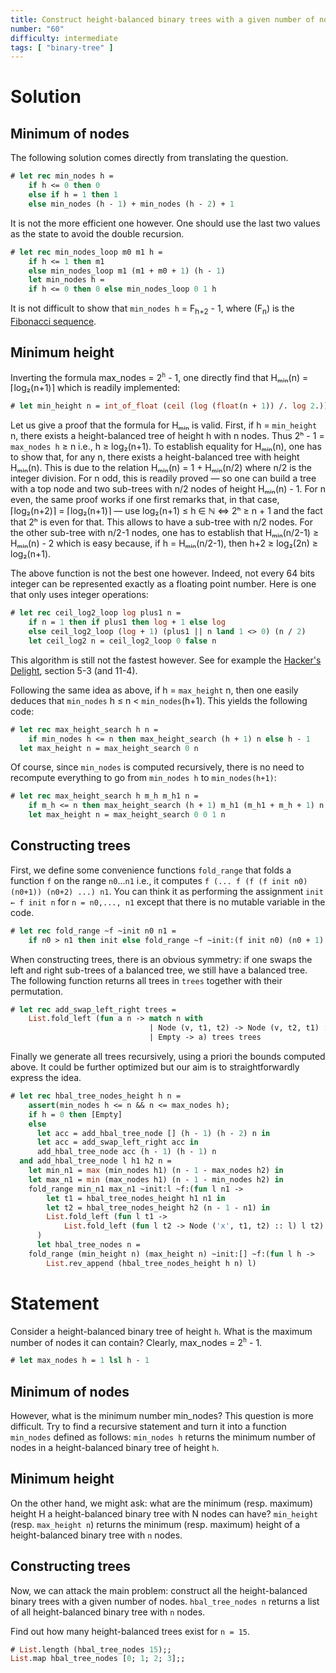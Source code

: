 ```yaml
---
title: Construct height-balanced binary trees with a given number of nodes
number: "60"
difficulty: intermediate
tags: [ "binary-tree" ]
---
```


# Solution

## Minimum of nodes

The following solution comes directly from translating the question.

```ocaml
# let rec min_nodes h =
    if h <= 0 then 0 
    else if h = 1 then 1
    else min_nodes (h - 1) + min_nodes (h - 2) + 1
```

It is not the more efficient one however.  One should use the last
two values as the state to avoid the double recursion.

```ocaml
# let rec min_nodes_loop m0 m1 h =
    if h <= 1 then m1
    else min_nodes_loop m1 (m1 + m0 + 1) (h - 1)
    let min_nodes h =
    if h <= 0 then 0 else min_nodes_loop 0 1 h
```

It is not difficult to show that `min_nodes h` = F<sub>h+2‌</sub> - 1,
where (F<sub>n</sub>) is the
[Fibonacci sequence](https://en.wikipedia.org/wiki/Fibonacci_number).

## Minimum height

Inverting the formula max_nodes = 2<sup>`h`</sup> - 1, one directly
find that Hₘᵢₙ(n) = ⌈log₂(n+1)⌉ which is readily implemented:

```ocaml
# let min_height n = int_of_float (ceil (log (float(n + 1)) /. log 2.))
```

Let us give a proof that the formula for Hₘᵢₙ is valid.  First, if h
= `min_height` n, there exists a height-balanced tree of height h
with n nodes.  Thus 2ʰ - 1 = `max_nodes h` ≥ n i.e., h ≥ log₂(n+1).
To establish equality for Hₘᵢₙ(n), one has to show that, for any n,
there exists a height-balanced tree with height Hₘᵢₙ(n).  This is
due to the relation Hₘᵢₙ(n) = 1 + Hₘᵢₙ(n/2) where n/2 is the integer
division.  For n odd, this is readily proved — so one can build a
tree with a top node and two sub-trees with n/2 nodes of height
Hₘᵢₙ(n) - 1.  For n even, the same proof works if one first remarks
that, in that case, ⌈log₂(n+2)⌉ = ⌈log₂(n+1)⌉ — use log₂(n+1) ≤ h ∈
ℕ ⇔ 2ʰ ≥ n + 1 and the fact that 2ʰ is even for that.  This allows
to have a sub-tree with n/2 nodes.  For the other sub-tree with
n/2-1 nodes, one has to establish that Hₘᵢₙ(n/2-1) ≥ Hₘᵢₙ(n) - 2
which is easy because, if h = Hₘᵢₙ(n/2-1), then h+2 ≥ log₂(2n) ≥
log₂(n+1).

The above function is not the best one however.  Indeed, not every
64 bits integer can be represented exactly as a floating point
number.  Here is one that only uses integer operations:

```ocaml
# let rec ceil_log2_loop log plus1 n =
    if n = 1 then if plus1 then log + 1 else log
    else ceil_log2_loop (log + 1) (plus1 || n land 1 <> 0) (n / 2)
    let ceil_log2 n = ceil_log2_loop 0 false n
```

This algorithm is still not the fastest however.  See for example
the [Hacker's Delight](http://www.hackersdelight.org/), section 5-3
(and 11-4).

Following the same idea as above, if h = `max_height` n, then one
easily deduces that `min_nodes` h ≤ n < `min_nodes`(h+1).  This
yields the following code:

```ocaml
# let rec max_height_search h n =
    if min_nodes h <= n then max_height_search (h + 1) n else h - 1
  let max_height n = max_height_search 0 n
```

Of course, since `min_nodes` is computed recursively, there is no
need to recompute everything to go from `min_nodes h` to
`min_nodes(h+1)`:

```ocaml
# let rec max_height_search h m_h m_h1 n =
    if m_h <= n then max_height_search (h + 1) m_h1 (m_h1 + m_h + 1) n else h - 1
    let max_height n = max_height_search 0 0 1 n
```

## Constructing trees

First, we define some convenience functions `fold_range` that folds
a function `f` on the range `n0`...`n1` i.e., it computes
`f (... f (f (f init n0) (n0+1)) (n0+2) ...) n1`.  You can think it
as performing the assignment `init ← f init n` for `n = n0,..., n1`
except that there is no mutable variable in the code.

```ocaml
# let rec fold_range ~f ~init n0 n1 =
    if n0 > n1 then init else fold_range ~f ~init:(f init n0) (n0 + 1) n1
```

When constructing trees, there is an obvious symmetry: if one swaps
the left and right sub-trees of a balanced tree, we still have a
balanced tree.  The following function returns all trees in `trees`
together with their permutation.

```ocaml
# let rec add_swap_left_right trees =
    List.fold_left (fun a n -> match n with
                               | Node (v, t1, t2) -> Node (v, t2, t1) :: a
                               | Empty -> a) trees trees
```

Finally we generate all trees recursively, using a priori the bounds
computed above.  It could be further optimized but our aim is to
straightforwardly express the idea.

```ocaml
# let rec hbal_tree_nodes_height h n =
    assert(min_nodes h <= n && n <= max_nodes h);
    if h = 0 then [Empty]
    else
      let acc = add_hbal_tree_node [] (h - 1) (h - 2) n in
      let acc = add_swap_left_right acc in
      add_hbal_tree_node acc (h - 1) (h - 1) n
  and add_hbal_tree_node l h1 h2 n =
    let min_n1 = max (min_nodes h1) (n - 1 - max_nodes h2) in
    let max_n1 = min (max_nodes h1) (n - 1 - min_nodes h2) in
    fold_range min_n1 max_n1 ~init:l ~f:(fun l n1 ->
        let t1 = hbal_tree_nodes_height h1 n1 in
        let t2 = hbal_tree_nodes_height h2 (n - 1 - n1) in
        List.fold_left (fun l t1 ->
            List.fold_left (fun l t2 -> Node ('x', t1, t2) :: l) l t2) l t1
      )
      let hbal_tree_nodes n =
    fold_range (min_height n) (max_height n) ~init:[] ~f:(fun l h ->
        List.rev_append (hbal_tree_nodes_height h n) l)
```

# Statement

Consider a height-balanced binary tree of height `h`. What is the
maximum number of nodes it can contain? Clearly,
max_nodes = 2<sup>`h`</sup> - 1.

```ocaml
# let max_nodes h = 1 lsl h - 1
```

## Minimum of nodes

However, what is the minimum number min_nodes? This question is more
difficult. Try to find a recursive statement and turn it into a function
`min_nodes` defined as follows: `min_nodes h` returns the minimum number
of nodes in a height-balanced binary tree of height `h`.

## Minimum height

On the other hand, we might ask: what are the minimum (resp. maximum)
height H a
height-balanced binary tree with N nodes can have?
`min_height` (resp. `max_height n`) returns
the minimum (resp. maximum) height of a height-balanced binary tree
with `n` nodes.

## Constructing trees

Now, we can attack the main problem: construct all the height-balanced
binary trees with a given number of nodes. `hbal_tree_nodes n` returns a
list of all height-balanced binary tree with `n` nodes.

Find out how many height-balanced trees exist for `n = 15`.

```ocaml
# List.length (hbal_tree_nodes 15);;
List.map hbal_tree_nodes [0; 1; 2; 3];;
```
